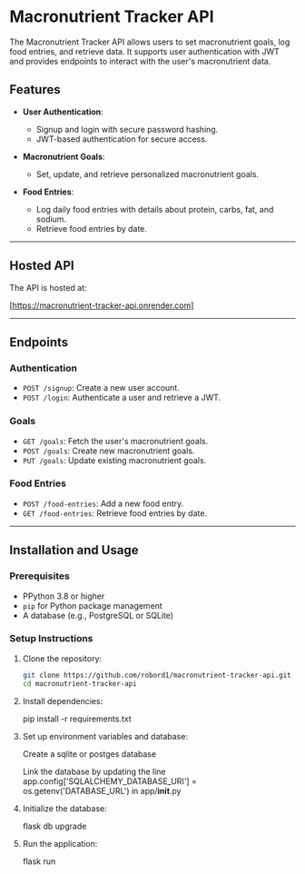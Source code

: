 
# Macronutrient Tracker API

The Macronutrient Tracker API allows users to set macronutrient goals, log food entries, and retrieve data. It supports user authentication with JWT and provides endpoints to interact with the user's macronutrient data.

## Features

- **User Authentication**:
  - Signup and login with secure password hashing.
  - JWT-based authentication for secure access.

- **Macronutrient Goals**:
  - Set, update, and retrieve personalized macronutrient goals.

- **Food Entries**:
  - Log daily food entries with details about protein, carbs, fat, and sodium.
  - Retrieve food entries by date.

---

## Hosted API

The API is hosted at:  

[https://macronutrient-tracker-api.onrender.com]

---

## Endpoints

### Authentication
- `POST /signup`: Create a new user account.
- `POST /login`: Authenticate a user and retrieve a JWT.

### Goals
- `GET /goals`: Fetch the user's macronutrient goals.
- `POST /goals`: Create new macronutrient goals.
- `PUT /goals`: Update existing macronutrient goals.

### Food Entries
- `POST /food-entries`: Add a new food entry.
- `GET /food-entries`: Retrieve food entries by date.

---

## Installation and Usage

### Prerequisites
- PPython 3.8 or higher
- `pip` for Python package management
- A database (e.g., PostgreSQL or SQLite)

### Setup Instructions
1. Clone the repository:
   ```bash
   git clone https://github.com/robord1/macronutrient-tracker-api.git
   cd macronutrient-tracker-api

2. Install dependencies:

    pip install -r requirements.txt

3. Set up environment variables and database:

    Create a sqlite or postges database  
        
    Link the database by updating the line app.config['SQLALCHEMY_DATABASE_URI'] = os.getenv('DATABASE_URL') in app/__init__.py 

4. Initialize the database:

    flask db upgrade

5. Run the application:

    flask run
